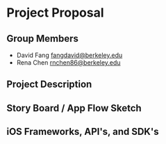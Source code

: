 Project Proposal
================

## Group Members

* David Fang <fangdavid@berkeley.edu>
* Rena Chen <rnchen86@berkeley.edu>

## Project Description


## Story Board / App Flow Sketch


## iOS Frameworks, API's, and SDK's

